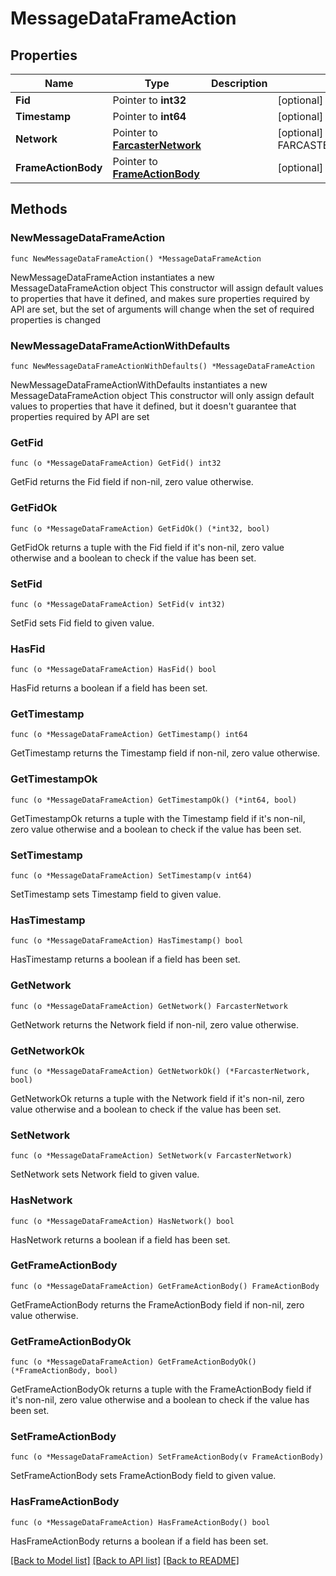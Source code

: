 # MessageDataFrameAction

## Properties

Name | Type | Description | Notes
------------ | ------------- | ------------- | -------------
**Fid** | Pointer to **int32** |  | [optional] 
**Timestamp** | Pointer to **int64** |  | [optional] 
**Network** | Pointer to [**FarcasterNetwork**](FarcasterNetwork.md) |  | [optional] [default to FARCASTERNETWORK_MAINNET]
**FrameActionBody** | Pointer to [**FrameActionBody**](FrameActionBody.md) |  | [optional] 

## Methods

### NewMessageDataFrameAction

`func NewMessageDataFrameAction() *MessageDataFrameAction`

NewMessageDataFrameAction instantiates a new MessageDataFrameAction object
This constructor will assign default values to properties that have it defined,
and makes sure properties required by API are set, but the set of arguments
will change when the set of required properties is changed

### NewMessageDataFrameActionWithDefaults

`func NewMessageDataFrameActionWithDefaults() *MessageDataFrameAction`

NewMessageDataFrameActionWithDefaults instantiates a new MessageDataFrameAction object
This constructor will only assign default values to properties that have it defined,
but it doesn't guarantee that properties required by API are set

### GetFid

`func (o *MessageDataFrameAction) GetFid() int32`

GetFid returns the Fid field if non-nil, zero value otherwise.

### GetFidOk

`func (o *MessageDataFrameAction) GetFidOk() (*int32, bool)`

GetFidOk returns a tuple with the Fid field if it's non-nil, zero value otherwise
and a boolean to check if the value has been set.

### SetFid

`func (o *MessageDataFrameAction) SetFid(v int32)`

SetFid sets Fid field to given value.

### HasFid

`func (o *MessageDataFrameAction) HasFid() bool`

HasFid returns a boolean if a field has been set.

### GetTimestamp

`func (o *MessageDataFrameAction) GetTimestamp() int64`

GetTimestamp returns the Timestamp field if non-nil, zero value otherwise.

### GetTimestampOk

`func (o *MessageDataFrameAction) GetTimestampOk() (*int64, bool)`

GetTimestampOk returns a tuple with the Timestamp field if it's non-nil, zero value otherwise
and a boolean to check if the value has been set.

### SetTimestamp

`func (o *MessageDataFrameAction) SetTimestamp(v int64)`

SetTimestamp sets Timestamp field to given value.

### HasTimestamp

`func (o *MessageDataFrameAction) HasTimestamp() bool`

HasTimestamp returns a boolean if a field has been set.

### GetNetwork

`func (o *MessageDataFrameAction) GetNetwork() FarcasterNetwork`

GetNetwork returns the Network field if non-nil, zero value otherwise.

### GetNetworkOk

`func (o *MessageDataFrameAction) GetNetworkOk() (*FarcasterNetwork, bool)`

GetNetworkOk returns a tuple with the Network field if it's non-nil, zero value otherwise
and a boolean to check if the value has been set.

### SetNetwork

`func (o *MessageDataFrameAction) SetNetwork(v FarcasterNetwork)`

SetNetwork sets Network field to given value.

### HasNetwork

`func (o *MessageDataFrameAction) HasNetwork() bool`

HasNetwork returns a boolean if a field has been set.

### GetFrameActionBody

`func (o *MessageDataFrameAction) GetFrameActionBody() FrameActionBody`

GetFrameActionBody returns the FrameActionBody field if non-nil, zero value otherwise.

### GetFrameActionBodyOk

`func (o *MessageDataFrameAction) GetFrameActionBodyOk() (*FrameActionBody, bool)`

GetFrameActionBodyOk returns a tuple with the FrameActionBody field if it's non-nil, zero value otherwise
and a boolean to check if the value has been set.

### SetFrameActionBody

`func (o *MessageDataFrameAction) SetFrameActionBody(v FrameActionBody)`

SetFrameActionBody sets FrameActionBody field to given value.

### HasFrameActionBody

`func (o *MessageDataFrameAction) HasFrameActionBody() bool`

HasFrameActionBody returns a boolean if a field has been set.


[[Back to Model list]](../README.md#documentation-for-models) [[Back to API list]](../README.md#documentation-for-api-endpoints) [[Back to README]](../README.md)


